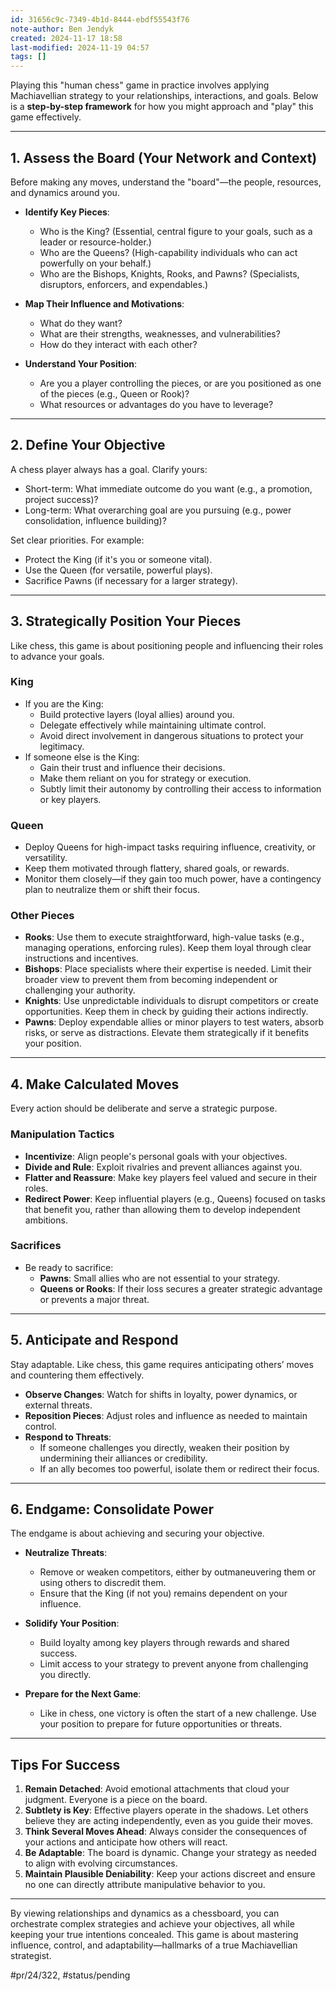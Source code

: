 ```yaml
---
id: 31656c9c-7349-4b1d-8444-ebdf55543f76
note-author: Ben Jendyk
created: 2024-11-17 18:58
last-modified: 2024-11-19 04:57
tags: []
---
```


Playing this "human chess" game in practice involves applying Machiavellian strategy to your relationships, interactions, and goals. Below is a **step-by-step framework** for how you might approach and "play" this game effectively.

---

## **1. Assess the Board (Your Network and Context)**

Before making any moves, understand the "board"—the people, resources, and dynamics around you.

- **Identify Key Pieces**:
  - Who is the King? (Essential, central figure to your goals, such as a leader or resource-holder.)
  - Who are the Queens? (High-capability individuals who can act powerfully on your behalf.)
  - Who are the Bishops, Knights, Rooks, and Pawns? (Specialists, disruptors, enforcers, and expendables.)
  
- **Map Their Influence and Motivations**:
  - What do they want?
  - What are their strengths, weaknesses, and vulnerabilities?
  - How do they interact with each other?

- **Understand Your Position**:
  - Are you a player controlling the pieces, or are you positioned as one of the pieces (e.g., Queen or Rook)?
  - What resources or advantages do you have to leverage?

---

## **2. Define Your Objective**

A chess player always has a goal. Clarify yours:

- Short-term: What immediate outcome do you want (e.g., a promotion, project success)?
- Long-term: What overarching goal are you pursuing (e.g., power consolidation, influence building)?
  
Set clear priorities. For example:
- Protect the King (if it's you or someone vital).
- Use the Queen (for versatile, powerful plays).
- Sacrifice Pawns (if necessary for a larger strategy).

---

## **3. Strategically Position Your Pieces**

Like chess, this game is about positioning people and influencing their roles to advance your goals.

### **King**

- If you are the King:
  - Build protective layers (loyal allies) around you.
  - Delegate effectively while maintaining ultimate control.
  - Avoid direct involvement in dangerous situations to protect your legitimacy.
- If someone else is the King:
  - Gain their trust and influence their decisions.
  - Make them reliant on you for strategy or execution.
  - Subtly limit their autonomy by controlling their access to information or key players.

### **Queen**

- Deploy Queens for high-impact tasks requiring influence, creativity, or versatility.
- Keep them motivated through flattery, shared goals, or rewards.
- Monitor them closely—if they gain too much power, have a contingency plan to neutralize them or shift their focus.

### **Other Pieces**

- **Rooks**: Use them to execute straightforward, high-value tasks (e.g., managing operations, enforcing rules). Keep them loyal through clear instructions and incentives.
- **Bishops**: Place specialists where their expertise is needed. Limit their broader view to prevent them from becoming independent or challenging your authority.
- **Knights**: Use unpredictable individuals to disrupt competitors or create opportunities. Keep them in check by guiding their actions indirectly.
- **Pawns**: Deploy expendable allies or minor players to test waters, absorb risks, or serve as distractions. Elevate them strategically if it benefits your position.

---

## **4. Make Calculated Moves**

Every action should be deliberate and serve a strategic purpose.

### **Manipulation Tactics**

- **Incentivize**: Align people's personal goals with your objectives.
- **Divide and Rule**: Exploit rivalries and prevent alliances against you.
- **Flatter and Reassure**: Make key players feel valued and secure in their roles.
- **Redirect Power**: Keep influential players (e.g., Queens) focused on tasks that benefit you, rather than allowing them to develop independent ambitions.

### **Sacrifices**

- Be ready to sacrifice:
  - **Pawns**: Small allies who are not essential to your strategy.
  - **Queens or Rooks**: If their loss secures a greater strategic advantage or prevents a major threat.
  
---

## **5. Anticipate and Respond**

Stay adaptable. Like chess, this game requires anticipating others’ moves and countering them effectively.

- **Observe Changes**: Watch for shifts in loyalty, power dynamics, or external threats.
- **Reposition Pieces**: Adjust roles and influence as needed to maintain control.
- **Respond to Threats**:
  - If someone challenges you directly, weaken their position by undermining their alliances or credibility.
  - If an ally becomes too powerful, isolate them or redirect their focus.

---

## **6. Endgame: Consolidate Power**

The endgame is about achieving and securing your objective.

- **Neutralize Threats**:
  - Remove or weaken competitors, either by outmaneuvering them or using others to discredit them.
  - Ensure that the King (if not you) remains dependent on your influence.
  
- **Solidify Your Position**:
  - Build loyalty among key players through rewards and shared success.
  - Limit access to your strategy to prevent anyone from challenging you directly.

- **Prepare for the Next Game**:
  - Like in chess, one victory is often the start of a new challenge. Use your position to prepare for future opportunities or threats.

---

## **Tips For Success**

1. **Remain Detached**: Avoid emotional attachments that cloud your judgment. Everyone is a piece on the board.
2. **Subtlety is Key**: Effective players operate in the shadows. Let others believe they are acting independently, even as you guide their moves.
3. **Think Several Moves Ahead**: Always consider the consequences of your actions and anticipate how others will react.
4. **Be Adaptable**: The board is dynamic. Change your strategy as needed to align with evolving circumstances.
5. **Maintain Plausible Deniability**: Keep your actions discreet and ensure no one can directly attribute manipulative behavior to you.

---

By viewing relationships and dynamics as a chessboard, you can orchestrate complex strategies and achieve your objectives, all while keeping your true intentions concealed. This game is about mastering influence, control, and adaptability—hallmarks of a true Machiavellian strategist.


#pr/24/322, #status/pending